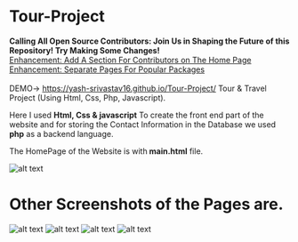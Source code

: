 # Tour-Project
<b>Calling All Open Source Contributors: Join Us in Shaping the Future of this Repository! Try Making Some Changes!</b> <br>
[Enhancement: Add A Section For Contributors on The Home Page ](https://github.com/SaurabhKumar18071998/Tour-Project/issues/10) <br>
[Enhancement: Separate Pages For Popular Packages ](https://github.com/SaurabhKumar18071998/Tour-Project/issues/9) <br><br>
DEMO-> https://yash-srivastav16.github.io/Tour-Project/
Tour &amp; Travel Project (Using Html, Css, Php, Javascript).

Here I used <b>Html, Css & javascript</b> To create the front end part of the website and for storing the Contact Information in the Database we used <b>php</b> as a backend language.

The HomePage of the Website is with<b> main.html</b> file.

![alt text](https://github.com/SaurabhKumar18071998/Tour-Project/blob/main/screenshot/home.PNG?raw=true)

<h1><b>Other Screenshots of the Pages are.</b></h1>

![alt text](https://github.com/SaurabhKumar18071998/Tour-Project/blob/main/screenshot/adventure.PNG?raw=true)
![alt text](https://github.com/SaurabhKumar18071998/Tour-Project/blob/main/screenshot/package1.PNG?raw=true)
![alt text](https://github.com/SaurabhKumar18071998/Tour-Project/blob/main/screenshot/contact.PNG?raw=true)
![alt text](https://github.com/SaurabhKumar18071998/Tour-Project/blob/main/screenshot/database_contact.PNG?raw=true)
